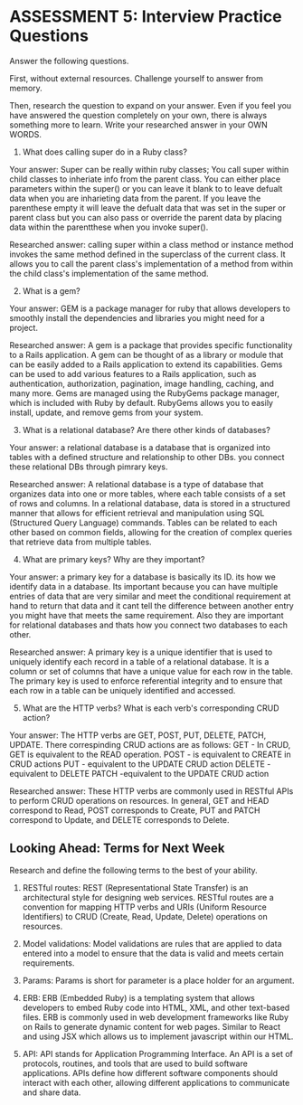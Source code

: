 # ASSESSMENT 5: Interview Practice Questions

Answer the following questions.

First, without external resources. Challenge yourself to answer from memory.

Then, research the question to expand on your answer. Even if you feel you have answered the question completely on your own, there is always something more to learn. Write your researched answer in your OWN WORDS.

1. What does calling super do in a Ruby class?

Your answer: Super can be really within ruby classes; You call super within child classes to inheriate info from the parent class. You can either place parameters within the super() or you can leave it blank to to leave defualt data when you are inharieting data from the parent. If you leave the parenthese empty it will leave the defualt data that was set in the super or parent class but you can also pass or override the parent data by placing data within the parentthese when you invoke super().

Researched answer: calling super within a class method or instance method invokes the same method defined in the superclass of the current class. It allows you to call the parent class's implementation of a method from within the child class's implementation of the same method.

2. What is a gem?

Your answer: GEM is a package manager for ruby  that allows developers to smoothly install the dependencies and libraries you might need for a project.

Researched answer: A gem is a package that provides specific functionality to a Rails application. A gem can be thought of as a library or module that can be easily added to a Rails application to extend its capabilities. Gems can be used to add various features to a Rails application, such as authentication, authorization, pagination, image handling, caching, and many more. Gems are managed using the RubyGems package manager, which is included with Ruby by default. RubyGems allows you to easily install, update, and remove gems from your system.

3. What is a relational database? Are there other kinds of databases?

Your answer: a relational database is a database that is organized into tables with a defined structure and relationship to other DBs. you connect these relational DBs through pimrary keys.

Researched answer: A relational database is a type of database that organizes data into one or more tables, where each table consists of a set of rows and columns. In a relational database, data is stored in a structured manner that allows for efficient retrieval and manipulation using SQL (Structured Query Language) commands. Tables can be related to each other based on common fields, allowing for the creation of complex queries that retrieve data from multiple tables.

4. What are primary keys? Why are they important?

Your answer: a primary key for a database is basically its ID. its how we identify data in a database. Its important because you can have multiple entries of data that are very similar and meet the conditional requirement at hand to return that data and it cant tell the difference between another entry you might have that meets the same requirement. Also they are important for relational databases and thats how you connect two databases to each other.

Researched answer: A primary key is a unique identifier that is used to uniquely identify each record in a table of a relational database. It is a column or set of columns that have a unique value for each row in the table. The primary key is used to enforce referential integrity and to ensure that each row in a table can be uniquely identified and accessed.

5. What are the HTTP verbs? What is each verb's corresponding CRUD action?

Your answer: The HTTP verbs are GET, POST, PUT, DELETE, PATCH, UPDATE. There correspinding CRUD actions are as follows:
GET - In CRUD, GET is equivalent to the READ operation.
POST - is equivalent to CREATE in CRUD actions
PUT - equivalent to the UPDATE CRUD action
DELETE - equivalent to DELETE
PATCH  -equivalent to the UPDATE CRUD action

Researched answer: These HTTP verbs are commonly used in RESTful APIs to perform CRUD operations on resources. In general, GET and HEAD correspond to Read, POST corresponds to Create, PUT and PATCH correspond to Update, and DELETE corresponds to Delete.

## Looking Ahead: Terms for Next Week

Research and define the following terms to the best of your ability.

1. RESTful routes: REST (Representational State Transfer) is an architectural style for designing web services. RESTful routes are a convention for mapping HTTP verbs and URIs (Uniform Resource Identifiers) to CRUD (Create, Read, Update, Delete) operations on resources.

2. Model validations: Model validations are rules that are applied to data entered into a model to ensure that the data is valid and meets certain requirements.

3. Params: Params is short for parameter is a place holder for an argument. 

4. ERB: ERB (Embedded Ruby) is a templating system that allows developers to embed Ruby code into HTML, XML, and other text-based files. ERB is commonly used in web development frameworks like Ruby on Rails to generate dynamic content for web pages. Similar to React and using JSX which allows us to implement javascript within our HTML.

5. API: API stands for Application Programming Interface. An API is a set of protocols, routines, and tools that are used to build software applications. APIs define how different software components should interact with each other, allowing different applications to communicate and share data.
